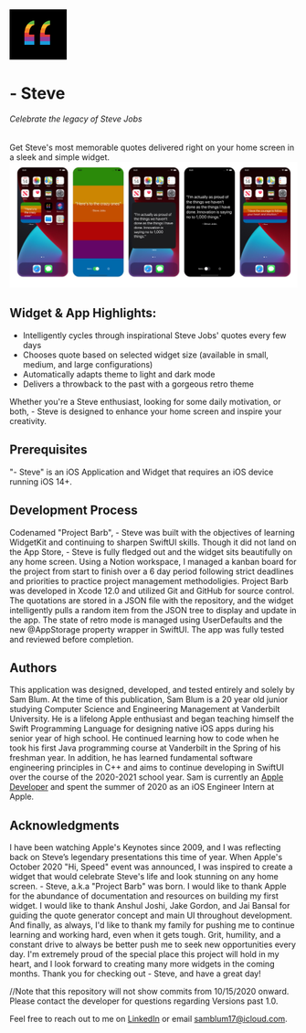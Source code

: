 <img src="https://github.com/samblum17/Project-Barb/blob/main/Project_BarbWidget/Assets.xcassets/-%20Steve%20Logo.png" width="100">

# - Steve
###### Celebrate the legacy of Steve Jobs
Get Steve's most memorable quotes delivered right on your home screen in a sleek and simple widget.
![alt text](https://github.com/samblum17/Project-Barb/blob/main/Project_BarbWidget/Assets.xcassets/IMG_9128.jpeg)

## Widget & App Highlights:
- Intelligently cycles through inspirational Steve Jobs' quotes every few days 
- Chooses quote based on selected widget size (available in small, medium, and large configurations)
- Automatically adapts theme to light and dark mode
- Delivers a throwback to the past with a gorgeous retro theme

Whether you're a Steve enthusiast, looking for some daily motivation, or both, - Steve is designed to enhance your home screen and inspire your creativity.

## Prerequisites
"- Steve" is an iOS Application and Widget that requires an iOS device running iOS 14+.

## Development Process
Codenamed "Project Barb", - Steve was built with the objectives of learning WidgetKit and continuing to sharpen SwiftUI skills. Though it did not land on the App Store, - Steve is fully fledged out and the widget sits beautifully on any home screen. Using a Notion workspace, I managed a kanban board for the project from start to finish over a 6 day period following strict deadlines and priorities to practice project management methodoligies. Project Barb was developed in Xcode 12.0 and utilized Git and GitHub for source control. The quotations are stored in a JSON file with the repository, and the widget intelligently pulls a random item from the JSON tree to display and update in the app. The state of retro mode is managed using UserDefaults and the new @AppStorage property wrapper in SwiftUI. The app was fully tested and reviewed before completion.

## Authors
This application was designed, developed, and tested entirely and solely by Sam Blum. At the time of this publication, Sam Blum is a 20 year old junior studying Computer Science and Engineering Management at Vanderbilt University. He is a lifelong Apple enthusiast and began teaching himself the Swift Programming Language for designing native iOS apps during his senior year of high school. He continued learning how to code when he took his first Java programming course at Vanderbilt in the Spring of his freshman year. In addition, he has learned fundamental software engineering principles in C++ and aims to continue developing in SwiftUI over the course of the 2020-2021 school year. Sam is currently an [Apple Developer](https://apps.apple.com/us/developer/sam-blum/id1448067874) and spent the summer of 2020 as an iOS Engineer Intern at Apple. 

## Acknowledgments
I have been watching Apple's Keynotes since 2009, and I was reflecting back on Steve’s legendary presentations this time of year. When Apple's October 2020 "Hi, Speed" event was announced, I was inspired to create a widget that would celebrate Steve's life and look stunning on any home screen. - Steve, a.k.a "Project Barb" was born.
I would like to thank Apple for the abundance of documentation and resources on building my first widget. I would like to thank Anshul Joshi, Jake Gordon, and Jai Bansal for guiding the quote generator concept and main UI throughout development. And finally, as always, I'd like to thank my family for pushing me to continue learning and working hard, even when it gets tough. 
Grit, humility, and a constant drive to always be better push me to seek new opportunities every day. I'm extremely proud of the special place this project will hold in my heart, and I look forward to creating many more widgets in the coming months. Thank you for checking out - Steve, and have a great day!

//Note that this repository will not show commits from 10/15/2020 onward. Please contact the developer for questions regarding Versions past 1.0.

Feel free to reach out to me on [LinkedIn](https://www.linkedin.com/in/samblum17/) or email samblum17@icloud.com.
